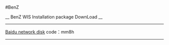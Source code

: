
#BenZ

__ BenZ WIS Installation package DownLoad __

<hr class="hrkStyle" />

<div class="linkStyle"><a target="_blank" href="https://pan.baidu.com/s/17wPRApKdXPsl9pHi9Th_rQ" >Baidu network disk</a> code：mm8h </div>



***










